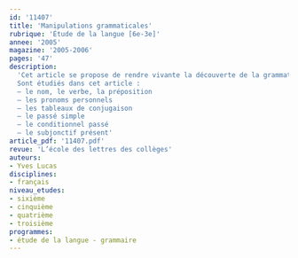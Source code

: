 ```yaml
---
id: '11407'
title: 'Manipulations grammaticales'
rubrique: 'Étude de la langue [6e-3e]'
annee: '2005'
magazine: '2005-2006'
pages: '47'
description: 
  'Cet article se propose de rendre vivante la découverte de la grammaticalité que nous portons en nous : la double capacité à classer sur l’axe du lexique et à ordonner sur celui du texte. Cela passe par la mise en place de nouvelles manipulations. Les exercices proposés dans cet article s’apparentent à des opérations de montage et de démontage de la langue. La démarche prend appui sur ce que chacun sait faire par imprégnation, elle ménage des pauses après chaque découverte et offre la possibilité d’aller plus loin. Les exercices se présentent sur deux colonnes. Ceux-ci sont collés sur la moitié gauche de la feuille de classeur. En regard, à droite, on note en totalité (ou en partie) le corrigé. On ajoute des encadrés sur des mises au point. Au moment de l’évaluation, il est facile de réviser. L’élève masque les corrigés à l’aide d’un cache, refait ce qui paraît nécessaire, apprend les encadrés. Le professeur puise dans cet ensemble pour tester les connaissances.
  Sont étudiés dans cet article :
  – le nom, le verbe, la préposition
  – les pronoms personnels
  – les tableaux de conjugaison
  – le passé simple
  – le conditionnel passé
  – le subjonctif présent'
article_pdf: '11407.pdf'
revue: 'L’école des lettres des collèges'
auteurs:
- Yves Lucas
disciplines:
- français
niveau_etudes:
- sixième
- cinquième
- quatrième
- troisième
programmes:
- étude de la langue - grammaire
---
```

